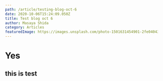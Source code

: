```yaml
---
path: /article/testing-blog-oct-6
date: 2020-10-06T15:24:09.050Z
title: Test blog oct 6
author: Masaya Shida
category: Articles
featuredImage: https://images.unsplash.com/photo-1501631454901-2fe040439c00?ixlib=rb-1.2.1&ixid=eyJhcHBfaWQiOjEyMDd9&auto=format&fit=crop&w=1286&q=80
---
```

# Yes
## this is test